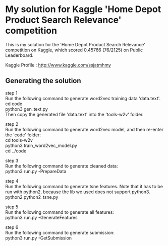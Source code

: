 # My solution for Kaggle 'Home Depot Product Search Relevance' competition

This is my solution for the 'Home Depot Product Search Relevance' competition on Kaggle, which scored 0.45766 (76/2125) on Public Leaderboard. 

Kaggle Profile : http://www.kaggle.com/ssjatmhmy

## Generating the solution

step 1  
Run the following command to generate word2vec training data 'data.text'.  
cd code  
python3 gen_text.py  
Then copy the generated file 'data.text' into the 'tools-w2v' folder.  

step 2  
Run the following command to generate word2vec model, and then re-enter the 'code' folder:  
cd tools-w2v  
python3 train\_word2vec\_model.py  
cd ../code  

step 3  
Run the following command to generate cleaned data:  
python3 run.py -PrepareData  

step 4  
Run the following command to generate tsne features. Note that it has to be run with python2, because the lib we used does not support python3.  
python2 python2_tsne.py  

step 5  
Run the following command to generate all features:   
python3 run.py -GenerateFeatures  

step 6  
Run the following command to generate submission:  
python3 run.py -GetSubmission  
